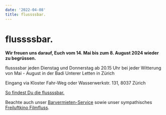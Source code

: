 ```yaml
---
date: '2022-04-08'
title: flussssbar.
---
```

# flussssbar.


**Wir freuen uns darauf, Euch vom 14. Mai bis zum 8. August 2024 wieder zu begrüssen.**

flussssbar jeden Dienstag und Donnerstag ab 20.15 Uhr bei jeder Witterung<br>
von Mai - August in der Badi Unterer Letten in Zürich

Eingang via Kloster Fahr-Weg oder Wasserwerkstr. 131, 8037 Zürich

[So findest Du die flussssbar.](https://goo.gl/maps/pL3HFSVH7nXdbh1o7)

Beachte auch unser [Barvermieten-Service](https://www.barvermieten.ch) sowie unser sympathisches [Freiluftkino Filmfluss](https://www.filmfluss.ch).

